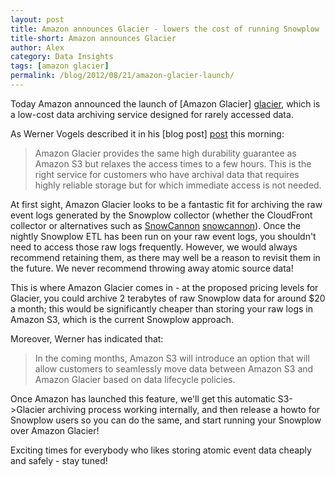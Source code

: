 ```yaml
---
layout: post
title: Amazon announces Glacier - lowers the cost of running Snowplow
title-short: Amazon announces Glacier
author: Alex
category: Data Insights
tags: [amazon glacier]
permalink: /blog/2012/08/21/amazon-glacier-launch/
---
```



Today Amazon announced the launch of [Amazon Glacier] [glacier], which is a low-cost data archiving service designed for rarely accessed data.

As Werner Vogels described it in his [blog post] [post] this morning:

> Amazon Glacier provides the same high durability guarantee as Amazon S3 but relaxes the access times to a few hours. This is the right service for customers who have archival data that requires highly reliable storage but for which immediate access is not needed.

At first sight, Amazon Glacier looks to be a fantastic fit for archiving the raw event logs generated by the Snowplow collector (whether the CloudFront collector or alternatives such as [SnowCannon] [snowcannon]). Once the nightly Snowplow ETL has been run on your raw event logs, you shouldn't need to access those raw logs frequently. However, we would always recommend retaining them, as there may well be a reason to revisit them in the future. We never recommend throwing away atomic source data!

This is where Amazon Glacier comes in - at the proposed pricing levels for Glacier, you could archive 2 terabytes of raw Snowplow data for around $20 a month; this would be significantly cheaper than storing your raw logs in Amazon S3, which is the current Snowplow approach.

Moreover, Werner has indicated that:

> In the coming months, Amazon S3 will introduce an option that will allow customers to seamlessly move data between Amazon S3 and Amazon Glacier based on data lifecycle policies.

Once Amazon has launched this feature, we'll get this automatic S3->Glacier archiving process working internally, and then release a howto for Snowplow users so you can do the same, and start running your Snowplow over Amazon Glacier!

Exciting times for everybody who likes storing atomic event data cheaply and safely - stay tuned!

[glacier]: http://aws.amazon.com/glacier/
[post]: http://www.allthingsdistributed.com/2012/08/amazon-glacier.html
[snowcannon]: https://github.com/shermozle/SnowCannon

